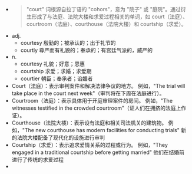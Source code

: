 - >"court" 词根源自拉丁语的 "cohors"，意为 "院子" 或 "庭院"。通过衍生形成了与法庭、法院大楼和求爱过程相关的单词，如 court（法庭）、courtroom（法庭）、courthouse（法院大楼）和 courtship（求爱）。
- adj.
	- courtesy 殷勤的；被承认的；出于礼节的
	- courtly 尊严而有礼貌的；奉承的；有宫廷气派的，威严的
- n.
	- courtesy 礼貌；好意；恩惠
	- courtship 求爱；求婚；求爱期
	- courtier 朝臣；奉承者；谄媚者
- Court（法庭）：表示审判案件和解决法律争议的地方。
  例如，"The trial will take place in the court next week"（审判将在下周在法庭进行）。
- Courtroom（法庭）：表示具体用于开庭审理案件的房间。
  例如，"The witnesses testified in the crowded courtroom"（证人们在拥挤的法庭上作证）。
- Courthouse（法院大楼）：表示设有法庭和相关司法机关的建筑物。
  例如，"The new courthouse has modern facilities for conducting trials"
  新的法院大楼配备了现代化的设施进行审判
- Courtship（求爱）：表示追求爱情关系的过程或行为。
  例如，"They engaged in a traditional courtship before getting married"
  他们在结婚前进行了传统的求爱过程
-